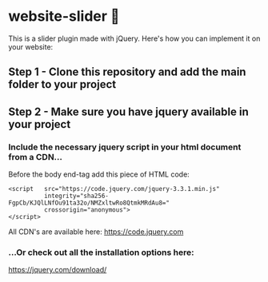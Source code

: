 # website-slider 🍔
This is a slider plugin made with jQuery. Here's how you can implement it on your website: 

## Step 1 - Clone this repository and add the main folder to your project

## Step 2 - Make sure you have jquery available in your project

### Include the necessary jquery script in your html document from a CDN...

Before the body end-tag add this piece of HTML code:
``` 
<script   src="https://code.jquery.com/jquery-3.3.1.min.js"   
          integrity="sha256-FgpCb/KJQlLNfOu91ta32o/NMZxltwRo8QtmkMRdAu8="   
          crossorigin="anonymous">
</script> 
```

All CDN's are available here:
https://code.jquery.com

### ...Or check out all the installation options here: 
https://jquery.com/download/


